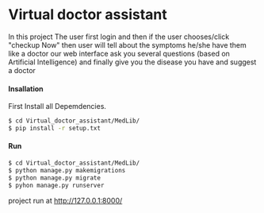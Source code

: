 # Virtual doctor assistant
In this project The user first login and then if the user chooses/click "checkup Now" then user will tell about the symptoms he/she have them like a doctor our web interface ask you several questions (based on Artificial Intelligence) and finally give you the disease you have and suggest a doctor

#### Insallation
First Install all Depemdencies.
``` sh
$ cd Virtual_doctor_assistant/MedLib/
$ pip install -r setup.txt
```

#### Run
```sh
$ cd Virtual_doctor_assistant/MedLib/
$ python manage.py makemigrations
$ python manage.py migrate
$ pyhon manage.py runserver
```
project run at  http://127.0.0.1:8000/

